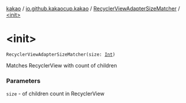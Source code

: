 [kakao](../../index.md) / [io.github.kakaocup.kakao](../index.md) / [RecyclerViewAdapterSizeMatcher](index.md) / [&lt;init&gt;](./-init-.md)

# &lt;init&gt;

`RecyclerViewAdapterSizeMatcher(size: `[`Int`](https://kotlinlang.org/api/latest/jvm/stdlib/kotlin/-int/index.html)`)`

Matches RecyclerView with count of children

### Parameters

`size` - of children count in RecyclerView